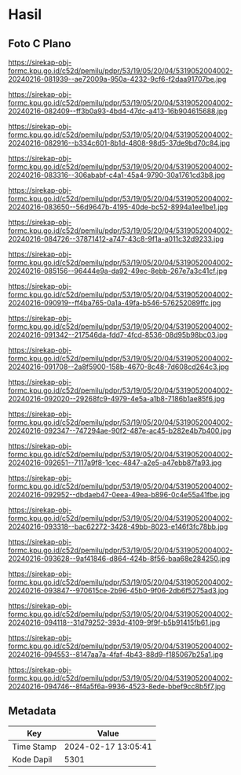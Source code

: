 # Hasil

## Foto C Plano

https://sirekap-obj-formc.kpu.go.id/c52d/pemilu/pdpr/53/19/05/20/04/5319052004002-20240216-081939--ae72009a-950a-4232-9cf6-f2daa91707be.jpg

https://sirekap-obj-formc.kpu.go.id/c52d/pemilu/pdpr/53/19/05/20/04/5319052004002-20240216-082409--ff3b0a93-4bd4-47dc-a413-16b904615688.jpg

https://sirekap-obj-formc.kpu.go.id/c52d/pemilu/pdpr/53/19/05/20/04/5319052004002-20240216-082916--b334c601-8b1d-4808-98d5-37de9bd70c84.jpg

https://sirekap-obj-formc.kpu.go.id/c52d/pemilu/pdpr/53/19/05/20/04/5319052004002-20240216-083316--306ababf-c4a1-45a4-9790-30a1761cd3b8.jpg

https://sirekap-obj-formc.kpu.go.id/c52d/pemilu/pdpr/53/19/05/20/04/5319052004002-20240216-083650--56d9647b-4195-40de-bc52-8994a1ee1be1.jpg

https://sirekap-obj-formc.kpu.go.id/c52d/pemilu/pdpr/53/19/05/20/04/5319052004002-20240216-084726--37871412-a747-43c8-9f1a-a011c32d9233.jpg

https://sirekap-obj-formc.kpu.go.id/c52d/pemilu/pdpr/53/19/05/20/04/5319052004002-20240216-085156--96444e9a-da92-49ec-8ebb-267e7a3c41cf.jpg

https://sirekap-obj-formc.kpu.go.id/c52d/pemilu/pdpr/53/19/05/20/04/5319052004002-20240216-090919--ff4ba765-0a1a-49fa-b546-576252089ffc.jpg

https://sirekap-obj-formc.kpu.go.id/c52d/pemilu/pdpr/53/19/05/20/04/5319052004002-20240216-091342--217546da-fdd7-4fcd-8536-08d95b98bc03.jpg

https://sirekap-obj-formc.kpu.go.id/c52d/pemilu/pdpr/53/19/05/20/04/5319052004002-20240216-091708--2a8f5900-158b-4670-8c48-7d608cd264c3.jpg

https://sirekap-obj-formc.kpu.go.id/c52d/pemilu/pdpr/53/19/05/20/04/5319052004002-20240216-092020--29268fc9-4979-4e5a-a1b8-7186b1ae85f6.jpg

https://sirekap-obj-formc.kpu.go.id/c52d/pemilu/pdpr/53/19/05/20/04/5319052004002-20240216-092347--747294ae-90f2-487e-ac45-b282e4b7b400.jpg

https://sirekap-obj-formc.kpu.go.id/c52d/pemilu/pdpr/53/19/05/20/04/5319052004002-20240216-092651--7117a9f8-1cec-4847-a2e5-a47ebb87fa93.jpg

https://sirekap-obj-formc.kpu.go.id/c52d/pemilu/pdpr/53/19/05/20/04/5319052004002-20240216-092952--dbdaeb47-0eea-49ea-b896-0c4e55a41fbe.jpg

https://sirekap-obj-formc.kpu.go.id/c52d/pemilu/pdpr/53/19/05/20/04/5319052004002-20240216-093318--bac62272-3428-49bb-8023-e146f3fc78bb.jpg

https://sirekap-obj-formc.kpu.go.id/c52d/pemilu/pdpr/53/19/05/20/04/5319052004002-20240216-093628--9af41846-d864-424b-8f56-baa68e284250.jpg

https://sirekap-obj-formc.kpu.go.id/c52d/pemilu/pdpr/53/19/05/20/04/5319052004002-20240216-093847--970615ce-2b96-45b0-9f06-2db6f5275ad3.jpg

https://sirekap-obj-formc.kpu.go.id/c52d/pemilu/pdpr/53/19/05/20/04/5319052004002-20240216-094118--31d79252-393d-4109-9f9f-b5b91415fb61.jpg

https://sirekap-obj-formc.kpu.go.id/c52d/pemilu/pdpr/53/19/05/20/04/5319052004002-20240216-094553--8147aa7a-4faf-4b43-88d9-f185067b25a1.jpg

https://sirekap-obj-formc.kpu.go.id/c52d/pemilu/pdpr/53/19/05/20/04/5319052004002-20240216-094746--8f4a5f6a-9936-4523-8ede-bbef9cc8b5f7.jpg


## Metadata

| Key        | Value               |
| ---------- | ------------------- |
| Time Stamp | 2024-02-17 13:05:41 |
| Kode Dapil | 5301                |



